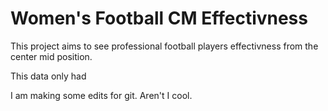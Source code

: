 # Women's Football CM Effectivness
This project aims to see professional football players effectivness from the center mid position.

This data only had 

I am making some edits for git. Aren't I cool.

